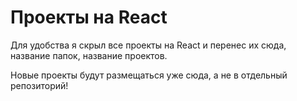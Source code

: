 # Проекты на React

Для удобства я скрыл все проекты на React и перенес их сюда, название папок, название проектов.

Новые проекты будут размещаться уже сюда, а не в отдельный репозиторий!
